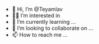 - 👋 Hi, I’m @Teyamlav
- 🧝‍♀️ I’m interested in  
- 🌱 I’m currently learning ...
- 💞️ I’m looking to collaborate on ...
- 📫 How to reach me ...

<!---
Teyamlav/Teyamlav is a ✨ special ✨ repository because its `README.md` (this file) appears on your GitHub profile.
You can click the Preview link to take a look at your changes.
--->
